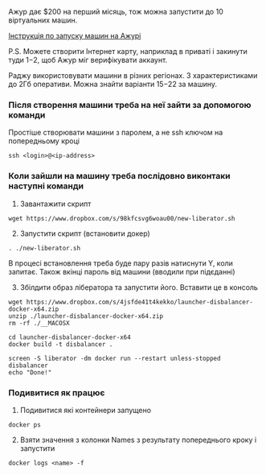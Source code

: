 Ажур дає $200 на перший місяць, тож можна запустити до 10 віртуальних машин.

[Інструкція по запуску машин на Ажурі](https://dou.ua/forums/topic/36795)

P.S. Можете створити Інтернет карту, наприклад в приваті і закинути туди $1-$2, щоб Ажур міг верифікувати аккаунт.

Раджу використовувати машини в різних регіонах. З характеристиками до 2Гб оперативи. Можна знайти варіанти $15-$22 за машину.

### Після створення машини треба на неї зайти за допомогою команди

Простіше створювати машини з паролем, а не ssh ключом на попередньому кроці

```
ssh <login>@<ip-address>
```

### Коли зайшли на машину треба послідовно виконтаки наступні команди

1. Завантажити скрипт

```
wget https://www.dropbox.com/s/98kfcsvg6woau00/new-liberator.sh
```

2. Запустити скрипт (встановити докер)

```
. ./new-liberator.sh
```

В процесі встановлення треба буде пару разів натиснути Y, коли запитає. Також вкінці пароль від машини (вводили при підєданні)

3. Збілдити образ лібератора та запустити його. Вставити це в консоль

```
wget https://www.dropbox.com/s/4jsfde41t4kekko/launcher-disbalancer-docker-x64.zip
unzip ./launcher-disbalancer-docker-x64.zip
rm -rf ./__MACOSX

cd launcher-disbalancer-docker-x64
docker build -t disbalancer .

screen -S liberator -dm docker run --restart unless-stopped disbalancer
echo "Done!"
```

### Подивитися як працює

1. Подивитися які контейнери запущено

```
docker ps
```

2. Взяти значення з колонки Names з результату попереднього кроку і запустити

```
docker logs <name> -f
```

